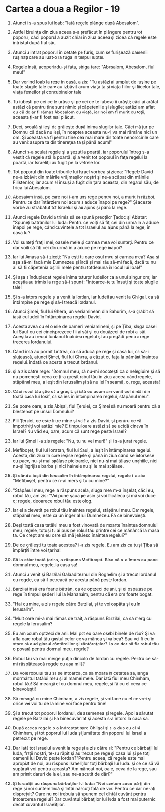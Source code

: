 # Cartea a doua a Regilor - 19

1. Atunci i s-a spus lui Ioab: "Iată regele plânge după Abesalom". 

2. Astfel biruinţa din ziua aceea s-a prefăcut în plângere pentru tot poporul, căci poporul a auzit chiar în ziua aceea şi zicea că regele este întristat după fiul său. 

3. Atunci a intrat poporul în cetate pe furiş, cum se furişează oamenii ruşinaţi care au luat-o la fugă în timpul luptei. 

4. Regele însă, acoperindu-şi fata, striga tare: "Abesalom, Abesalom, fiul meu!" 

5. Dar venind Ioab la rege în casă, a zis: "Tu astăzi ai umplut de ruşine pe toate slugile tale care au izbăvit acum viaţa ta şi viaţa fiilor şi fiicelor tale, viaţa femeilor şi concubinelor tale. 

6. Tu iubeşti pe cei ce te urăsc şi pe cei ce te iubesc îi urăşti; căci ai arătat astăzi că pentru tine sunt nimic şi căpeteniile şi slugile; astăzi am aflat eu că de ar fi rămas Abesalom cu viaţă, iar noi am fi murit cu toţii, aceasta ţi-ar fi fost mai plăcut. 

7. Deci, scoală şi ieşi de grăieşte după inima slugilor tale. Căci mă jur pe Domnul că dacă nu ieşi, în noaptea aceasta nu-ţi va mai rămâne nici un om. Şi aceasta va fi pentru tine cea mai mare din toate nenorocirile care au venit asupra ta din tinereţea ta şi până acum!" 

8. Atunci s-a sculat regele şi a şezut la poartă, iar poporului întreg s-a vestit că regele stă la poartă. şi a venit tot poporul în faţa regelui la poartă, iar Israeliţii au fugit pe la vetrele lor. 

9. Tot poporul din toate triburile lui Israel vorbea şi zicea: "Regele David ne-a izbăvit din mâinile vrăjmaşilor noştri şi ne-a scăpat din mâinile Filistenilor, iar acum el însuşi a fugit din ţara aceasta, din regatul său, de frica lui Abesalom. 

10. Abesalom insă, pe care noi l-am uns rege pentru noi, a murit în război. Pentru ce dar întârziem noi acum a aduce înapoi pe rege?" Şi aceste vorbe au străbătut tot Israelul şi au ajuns şi până la rege. 

11. Atunci regele David a trimis să se spună preoţilor Ţadoc şi Abiatar: "Spuneţi bătrânilor lui luda: Pentru ce voiţi să fiţi cei din urmă în a aduce înapoi pe rege, când cuvintele a tot Israelul au ajuns până la rege, în casa lui? 

12. Voi sunteţi fraţii mei; oasele mele şi carnea mea voi sunteţi. Pentru ce dar voiţi să fiţi cei din urmă în a aduce pe rege înapoi? 

13. Iar lui Amasa să-i ziceţi: "Nu eşti tu oare osul meu şi carnea mea? Aşa şi aşa să-mi facă mie Dumnezeu şi încă şi mai rău să-mi facă, dacă tu nu ai să fii căpetenia oştirii mele pentru totdeauna în locul lui Ioab!" 

14. Şi aşa a înduplecat regele inima tuturor Iudeilor ca a unui singur om; iar aceştia au trimis la rege să-i spună: "Întoarce-te tu însuţi şi toate slugile tale! 

15. Şi s-a întors regele şi a venit la Iordan, iar Iudeii au venit la Ghilgal, ca să întâmpine pe rege şi să-l treacă Iordanul. 

16. Atunci Şimei, fiul lui Ghera, un veniaminean din Bahurim, s-a grăbit să iasă cu Iudeii în întâmpinarea regelui David. 

17. Acesta avea cu el o mie de oameni veniamineni, şi pe Ţiba, sluga casei lui Saul, cu cei cincisprezece fii ai săi şi cu douăzeci de robi ai săi. Aceştia au trecut Iordanul înaintea regelui şi au pregătit pentru rege trecerea Iordanului. 

18. Când însă au pornit luntrea, ca să aducă pe rege şi casa lui, ca să-i slujească, atunci Şimei, fiul lui Ghera, a căzut cu faţa la pământ înaintea regelui, îndată ce acesta a trecut Iordanul, 

19. şi a zis către rege: "Domnul meu, să nu-mi socoteşti ca o nelegiuire şi să nu pomeneşti ceea ce ţi-a greşit robul tău în ziua aceea când regele, stăpânul meu, a ieşit din Ierusalim şi să nu iei în seamă, o, rege, aceasta! 

20. Căci robul tău ştie că a greşit. şi iată eu acum am venit cel dintâi din toată casa lui Iosif, ca să ies în întâmpinarea regelui, stăpânul meu". 

21. Se poate oare, a zis Abişai, fiul Ţeruiei, ca Şimei să nu moară pentru că a blestemat pe unsul Domnului?

22. Fiii Ţeruiei, ce este între mine şi voi? a zis David, şi pentru ce vă împotriviţi voi astăzi mie? E timpul oare astăzi să se ucidă cineva în Israel? Nu văd eu, oare, acum că sunt rege peste Israel?

23. Iar lui Şimei i-a zis regele: "Nu, tu nu vei muri!" şi i s-a jurat regele. 

24. Mefiboşet, fiul lui Ionatan, fiul lui Saul, a ieşit în întâmpinarea regelui. Acesta, din ziua în care ieşise regele şi până în ziua când se întorsese cu pace, nu-şi mai spălase picioarele, nici nu-şi mai tăiase unghiile, nici nu-şi îngrijise barba şi nici hainele nu şi le mai spălase. 

25. Şi când a ieşit din Ierusalim în întâmpinarea regelui, regele i-a zis: "Mefiboşet, pentru ce n-ai mers şi tu cu mine?" 

26. "Stăpânul meu, rege, a răspuns acela, sluga mea m-a înşelat, căci eu, robul tău, am zis: "Voi pune şaua pe asin şi voi încăleca şi mă voi duce c; regele, deoarece robul tău este olog. 

27. Iar el a clevetit pe robul tău înaintea regelui, stăpânul meu. Dar regele, stăpânul meu, este ca un înger al lui Dumnezeu. Fă ce binevoieşti. 

28. Deşi toată casa tatălui meu a fost vinovată de moarte înaintea domnului meu, regele, totuşi tu ai pus pe robul tău printre cei ce mănâncă la masa ta. Ce drept am eu oare să mă jeluiesc înaintea regelui?" 

29. De ce grăieşti tu toate acestea? i-a zis regele. Eu am zis ca tu şi Ţiba să împărţiţi între voi ţarina!

30. Să ia chiar toată ţarina, a răspuns Mefiboşet. Bine că s-a întors cu pace domnul meu, regele, la casa sa!

31. Atunci a venit şi Barzilai Galaaditeanul din Roghelim şi a trecut Iordanul cu regele, ca să-l petreacă pe acesta până peste Iordan. 

32. Barzilai însă era foarte bătrân, ca de optzeci de ani, şi el ospătase pe rege în timpul şederii lui la Mahanaim, pentru că era om foarte bogat. 

33. "Hai cu mine, a zis regele către Barzilai, şi te voi ospăta şi eu în Ierusalim". 

34. "Mult oare mi-a mai rămas de trăit, a răspuns Barzilai, ca să merg cu regele la Ierusalim? 

35. Eu am acum optzeci de ani. Mai pot eu oare osebi binele de rău? Şi va afla oare robul tău gustul celor ce va mânca şi va bea? Sau voi fi eu în stare să aud glasul cântărelilor şi cântăreţelor? La ce dar să fie robul tău o povară pentru domnul meu, regele? 

36. Robul tău va mai merge puţin dincolo de Iordan cu regele. Pentru ce să-mi răsplătească regele cu aşa milă? 

37. Dă voie robului tău să se întoarcă, ca să moară în cetatea sa, lângă mormântul tatălui meu şi al mamei mele. Dar iată fiul meu Chimham, robul tău! Să meargă el cu domnul meu, regele, şi fă cu el ceea ce binevoieşti! 

38. Să meargă cu mine Chimham, a zis regele, şi voi face cu el ce vrei şi orice vei voi tu de la mine voi face pentru tine!

39. Şi a trecut tot poporul Iordanul, de asemenea şi regele. Apoi a sărutat regele pe Barzilai şi l-a binecuvântat şi acesta s-a întors la casa sa. 

40. După aceea regele s-a îndreptat spre Ghilgal şi s-a dus cu el şi Chimham, şi tot poporul lui Iuda şi jumătate din poporul lui Israel a petrecut pe rege. 

41. Dar iată tot Israelul a venit la rege şi a zis către el: "Pentru ce bărbaţii lui Iuda, fraţii noştri, te-au răpit şi au trecut pe rege şi casa lui şi pe toţi oamenii lui David peste Iordan?"Pentru aceea, că regele este mai apropiat de noi, au răspuns Israeliţilor toţi bărbaţii lui Iuda. şi de ce să vă supăraţi voi pentru aceasta? Am mâncat noi, oare, ceva de la rege, sau am primit daruri de la el, sau ne-a scutit de dări?" 

42. Şi Israeliţii au răspuns bărbaţilor lui Iuda: "Noi suntem zece părţi din rege şi noi suntem încă şi întâi născuţi fală de vor. Pentru ce dar ne-aţi dispreţuit? Oare nu noi trebuia să spunem cel dintâi cuvânt pentru întoarcerea regelui? Dar cuvântul bărbaţilor lui Iuda a fost mai puternic decât cuvântul Israeliţilor. 

